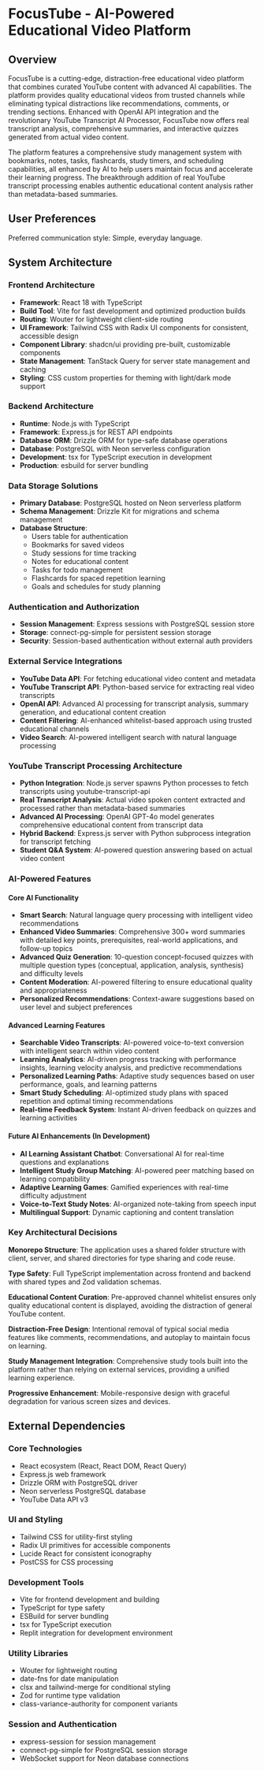 # FocusTube - AI-Powered Educational Video Platform

## Overview

FocusTube is a cutting-edge, distraction-free educational video platform that combines curated YouTube content with advanced AI capabilities. The platform provides quality educational videos from trusted channels while eliminating typical distractions like recommendations, comments, or trending sections. Enhanced with OpenAI API integration and the revolutionary YouTube Transcript AI Processor, FocusTube now offers real transcript analysis, comprehensive summaries, and interactive quizzes generated from actual video content.

The platform features a comprehensive study management system with bookmarks, notes, tasks, flashcards, study timers, and scheduling capabilities, all enhanced by AI to help users maintain focus and accelerate their learning progress. The breakthrough addition of real YouTube transcript processing enables authentic educational content analysis rather than metadata-based summaries.

## User Preferences

Preferred communication style: Simple, everyday language.

## System Architecture

### Frontend Architecture
- **Framework**: React 18 with TypeScript
- **Build Tool**: Vite for fast development and optimized production builds
- **Routing**: Wouter for lightweight client-side routing
- **UI Framework**: Tailwind CSS with Radix UI components for consistent, accessible design
- **Component Library**: shadcn/ui providing pre-built, customizable components
- **State Management**: TanStack Query for server state management and caching
- **Styling**: CSS custom properties for theming with light/dark mode support

### Backend Architecture
- **Runtime**: Node.js with TypeScript
- **Framework**: Express.js for REST API endpoints
- **Database ORM**: Drizzle ORM for type-safe database operations
- **Database**: PostgreSQL with Neon serverless configuration
- **Development**: tsx for TypeScript execution in development
- **Production**: esbuild for server bundling

### Data Storage Solutions
- **Primary Database**: PostgreSQL hosted on Neon serverless platform
- **Schema Management**: Drizzle Kit for migrations and schema management
- **Database Structure**: 
  - Users table for authentication
  - Bookmarks for saved videos
  - Study sessions for time tracking
  - Notes for educational content
  - Tasks for todo management
  - Flashcards for spaced repetition learning
  - Goals and schedules for study planning

### Authentication and Authorization
- **Session Management**: Express sessions with PostgreSQL session store
- **Storage**: connect-pg-simple for persistent session storage
- **Security**: Session-based authentication without external auth providers

### External Service Integrations
- **YouTube Data API**: For fetching educational video content and metadata
- **YouTube Transcript API**: Python-based service for extracting real video transcripts
- **OpenAI API**: Advanced AI processing for transcript analysis, summary generation, and educational content creation
- **Content Filtering**: AI-enhanced whitelist-based approach using trusted educational channels
- **Video Search**: AI-powered intelligent search with natural language processing

### YouTube Transcript Processing Architecture
- **Python Integration**: Node.js server spawns Python processes to fetch transcripts using youtube-transcript-api
- **Real Transcript Analysis**: Actual video spoken content extracted and processed rather than metadata-based summaries
- **Advanced AI Processing**: OpenAI GPT-4o model generates comprehensive educational content from transcript data
- **Hybrid Backend**: Express.js server with Python subprocess integration for transcript fetching
- **Student Q&A System**: AI-powered question answering based on actual video content

### AI-Powered Features

#### Core AI Functionality
- **Smart Search**: Natural language query processing with intelligent video recommendations
- **Enhanced Video Summaries**: Comprehensive 300+ word summaries with detailed key points, prerequisites, real-world applications, and follow-up topics
- **Advanced Quiz Generation**: 10-question concept-focused quizzes with multiple question types (conceptual, application, analysis, synthesis) and difficulty levels
- **Content Moderation**: AI-powered filtering to ensure educational quality and appropriateness
- **Personalized Recommendations**: Context-aware suggestions based on user level and subject preferences

#### Advanced Learning Features
- **Searchable Video Transcripts**: AI-powered voice-to-text conversion with intelligent search within video content
- **Learning Analytics**: AI-driven progress tracking with performance insights, learning velocity analysis, and predictive recommendations
- **Personalized Learning Paths**: Adaptive study sequences based on user performance, goals, and learning patterns
- **Smart Study Scheduling**: AI-optimized study plans with spaced repetition and optimal timing recommendations
- **Real-time Feedback System**: Instant AI-driven feedback on quizzes and learning activities

#### Future AI Enhancements (In Development)
- **AI Learning Assistant Chatbot**: Conversational AI for real-time questions and explanations
- **Intelligent Study Group Matching**: AI-powered peer matching based on learning compatibility
- **Adaptive Learning Games**: Gamified experiences with real-time difficulty adjustment
- **Voice-to-Text Study Notes**: AI-organized note-taking from speech input
- **Multilingual Support**: Dynamic captioning and content translation

### Key Architectural Decisions

**Monorepo Structure**: The application uses a shared folder structure with client, server, and shared directories for type sharing and code reuse.

**Type Safety**: Full TypeScript implementation across frontend and backend with shared types and Zod validation schemas.

**Educational Content Curation**: Pre-approved channel whitelist ensures only quality educational content is displayed, avoiding the distraction of general YouTube content.

**Distraction-Free Design**: Intentional removal of typical social media features like comments, recommendations, and autoplay to maintain focus on learning.

**Study Management Integration**: Comprehensive study tools built into the platform rather than relying on external services, providing a unified learning experience.

**Progressive Enhancement**: Mobile-responsive design with graceful degradation for various screen sizes and devices.

## External Dependencies

### Core Technologies
- React ecosystem (React, React DOM, React Query)
- Express.js web framework
- Drizzle ORM with PostgreSQL driver
- Neon serverless PostgreSQL database
- YouTube Data API v3

### UI and Styling
- Tailwind CSS for utility-first styling
- Radix UI primitives for accessible components
- Lucide React for consistent iconography
- PostCSS for CSS processing

### Development Tools
- Vite for frontend development and building
- TypeScript for type safety
- ESBuild for server bundling
- tsx for TypeScript execution
- Replit integration for development environment

### Utility Libraries
- Wouter for lightweight routing
- date-fns for date manipulation
- clsx and tailwind-merge for conditional styling
- Zod for runtime type validation
- class-variance-authority for component variants

### Session and Authentication
- express-session for session management
- connect-pg-simple for PostgreSQL session storage
- WebSocket support for Neon database connections